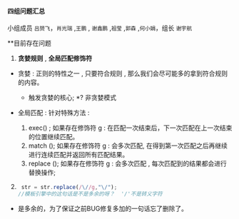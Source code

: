 #### 四组问题汇总 

小组成员 `吕赟飞`，`肖光瑞` ,`王鹏` , `谢鑫鹏` ,`祖莹` ,`郭森` ,`何小娟`，组长 `谢宇航`

**目前存在问题

1. **贪婪规则** , **全局匹配修饰符**

* 贪婪 : 正则的特性之一 ,  只要符合规则 , 那么我们会尽可能多的拿到符合规则的内容。 
    +  触发贪婪的核心;
    *? 非贪婪模式

* 全局匹配 :  针对特殊方法 : 
    1. exec()  ; 如果存在修饰符 g : 在匹配一次结束后，下一次匹配在上一次结束的位置继续匹配。
    2. match (); 如果存在修饰符 g : 会多次匹配, 在得到第一次匹配之后再继续进行连续匹配并返回所有匹配结果。
    3. replace (); 如果存在修饰符 g : 会多次匹配 , 每次匹配到的结果都会进行替换操作;
   

2. ```javascript
    str = str.replace(/\//g,"\/");
   //模板引擎中的这句话是不是多余的呀？  '/'不是转义字符
   ```
* 是多余的，为了保证之前BUG修复多加的一句话忘了删除了。


   

